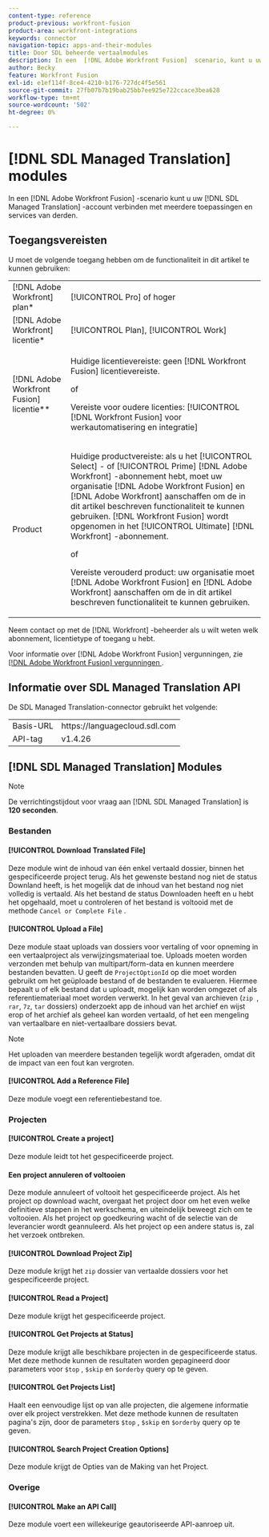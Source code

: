```yaml
---
content-type: reference
product-previous: workfront-fusion
product-area: workfront-integrations
keywords: connector
navigation-topic: apps-and-their-modules
title: Door SDL beheerde vertaalmodules
description: In een  [!DNL Adobe Workfront Fusion]  scenario, kunt u uw SDL Beheerde rekening van de Vertaling met veelvoudige derdetoepassingen en de diensten verbinden.
author: Becky
feature: Workfront Fusion
exl-id: e1ef114f-8ce4-4210-b176-727dc4f5e561
source-git-commit: 27fb07b7b19bab25bb7ee925e722ccace3bea628
workflow-type: tm+mt
source-wordcount: '502'
ht-degree: 0%

---
```


# [!DNL SDL Managed Translation] modules

In een [!DNL Adobe Workfront Fusion] -scenario kunt u uw [!DNL SDL Managed Translation] -account verbinden met meerdere toepassingen en services van derden.

## Toegangsvereisten

U moet de volgende toegang hebben om de functionaliteit in dit artikel te kunnen gebruiken:

<table style="table-layout:auto"> 
 <col> 
 <col> 
 <tbody> 
  <tr> 
   <td role="rowheader">[!DNL Adobe Workfront] plan*</td>
  <td> <p>[!UICONTROL Pro] of hoger</p> </td>
  </tr> 
  <tr data-mc-conditions=""> 
   <td role="rowheader">[!DNL Adobe Workfront] licentie*</td>
   <td> <p>[!UICONTROL Plan], [!UICONTROL Work]</p> </td> 
  </tr> 
  <tr> 
   <td role="rowheader">[!DNL Adobe Workfront Fusion] licentie**</td> 
   <td>
   <p>Huidige licentievereiste: geen [!DNL Workfront Fusion] licentievereiste.</p>
   <p>of</p>
   <p>Vereiste voor oudere licenties: [!UICONTROL [!DNL Workfront Fusion] voor werkautomatisering en integratie] </p>
   </td> 
  </tr> 
  <tr> 
   <td role="rowheader">Product</td> 
   <td>
   <p>Huidige productvereiste: als u het [!UICONTROL Select] - of [!UICONTROL Prime] [!DNL Adobe Workfront] -abonnement hebt, moet uw organisatie [!DNL Adobe Workfront Fusion] en [!DNL Adobe Workfront] aanschaffen om de in dit artikel beschreven functionaliteit te kunnen gebruiken. [!DNL Workfront Fusion] wordt opgenomen in het [!UICONTROL Ultimate] [!DNL Workfront] -abonnement.</p>
   <p>of</p>
   <p>Vereiste verouderd product: uw organisatie moet [!DNL Adobe Workfront Fusion] en [!DNL Adobe Workfront] aanschaffen om de in dit artikel beschreven functionaliteit te kunnen gebruiken.</p>
   </td> 
  </tr> 
 </tbody> 
</table>

Neem contact op met de [!DNL Workfront] -beheerder als u wilt weten welk abonnement, licentietype of toegang u hebt.

Voor informatie over [!DNL Adobe Workfront Fusion] vergunningen, zie [[!DNL Adobe Workfront Fusion]  vergunningen ](../../workfront-fusion/get-started/license-automation-vs-integration.md).

## Informatie over SDL Managed Translation API

De SDL Managed Translation-connector gebruikt het volgende:

<table style="table-layout:auto"> 
 <col> 
 <col> 
 <tbody> 
  <tr> 
   <td role="rowheader">Basis-URL</td> 
   <td>https://languagecloud.sdl.com</td> 
  </tr>
  <tr> 
   <td role="rowheader">API-tag</td> 
   <td>v1.4.26</td> 
  </tr>
 </tbody> 
 </table>

## [!DNL SDL Managed Translation] Modules

>[!NOTE]
>
>De verrichtingstijdout voor vraag aan [!DNL SDL Managed Translation] is **120 seconden**.

### Bestanden

#### [!UICONTROL Download Translated File]

Deze module wint de inhoud van één enkel vertaald dossier, binnen het gespecificeerde project terug. Als het gewenste bestand nog niet de status Downland heeft, is het mogelijk dat de inhoud van het bestand nog niet volledig is vertaald. Als het bestand de status Downloaden heeft en u hebt het opgehaald, moet u controleren of het bestand is voltooid met de methode `Cancel or Complete File` .

#### [!UICONTROL Upload a File]

Deze module staat uploads van dossiers voor vertaling of voor opneming in een vertaalproject als verwijzingsmateriaal toe. Uploads moeten worden verzonden met behulp van multipart/form-data en kunnen meerdere bestanden bevatten. U geeft de `ProjectOptionId` op die moet worden gebruikt om het geüploade bestand of de bestanden te evalueren. Hiermee bepaalt u of elk bestand dat u uploadt, mogelijk kan worden omgezet of als referentiemateriaal moet worden verwerkt. In het geval van archieven (`zip `, `rar`, `7z`, `tar` dossiers) onderzoekt app de inhoud van het archief en wijst erop of het archief als geheel kan worden vertaald, of het een mengeling van vertaalbare en niet-vertaalbare dossiers bevat.

>[!NOTE]
>
>Het uploaden van meerdere bestanden tegelijk wordt afgeraden, omdat dit de impact van een fout kan vergroten.

#### [!UICONTROL Add a Reference File]

Deze module voegt een referentiebestand toe.

### Projecten

#### [!UICONTROL Create a project]

Deze module leidt tot het gespecificeerde project.

#### Een project annuleren of voltooien

Deze module annuleert of voltooit het gespecificeerde project. Als het project op download wacht, overgaat het project door om het even welke definitieve stappen in het werkschema, en uiteindelijk beweegt zich om te voltooien. Als het project op goedkeuring wacht of de selectie van de leverancier wordt geannuleerd. Als het project op een andere status is, zal het verzoek ontbreken.

#### [!UICONTROL Download Project Zip]

Deze module krijgt het `zip` dossier van vertaalde dossiers voor het gespecificeerde project.

#### [!UICONTROL Read a Project]

Deze module krijgt het gespecificeerde project.

#### [!UICONTROL Get Projects at Status]

Deze module krijgt alle beschikbare projecten in de gespecificeerde status. Met deze methode kunnen de resultaten worden gepagineerd door parameters voor `$top` , `$skip` en `$orderby` query op te geven.

#### [!UICONTROL Get Projects List]

Haalt een eenvoudige lijst op van alle projecten, die algemene informatie over elk project verstrekken. Met deze methode kunnen de resultaten pagina&#39;s zijn, door de parameters `$top` , `$skip` en `$orderby` query op te geven.

#### [!UICONTROL Search Project Creation Options]

Deze module krijgt de Opties van de Making van het Project.

### Overige

#### [!UICONTROL Make an API Call]

Deze module voert een willekeurige geautoriseerde API-aanroep uit.

